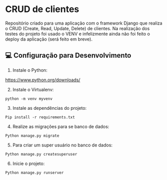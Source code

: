 # CRUD de clientes
Repositório criado para uma aplicação com o framework Django que realiza o CRUD (Create, Read, Update, Delete) de clientes. Na realização dos testes do projeto foi usado o VENV e infelizmente ainda não foi feito o deploy da aplicação (será feito em breve).

<h2> 💻 Configuração para Desenvolvimento</h2>

1. Instale o Python:

<https://www.python.org/downloads/>

2. Instale o Virtualenv:
```
python -m venv myvenv
```

3. Instale as dependências do projeto:

```
Pip install -r requirements.txt
```

4. Realize as migrações para se banco de dados:
```
Python manage.py migrate
```

5. Para criar um super usuário no banco de dados:
```
Python manage.py createsuperuser
```

6. Inicie o projeto:
```
Python manage.py runserver
```
